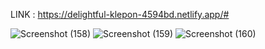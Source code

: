 LINK :
https://delightful-klepon-4594bd.netlify.app/#


![Screenshot (158)](https://github.com/AnjaliSingh5683/E-commerce/assets/87576134/0b64a483-db02-4f1e-9293-042f0776ef1a)
![Screenshot (159)](https://github.com/AnjaliSingh5683/E-commerce/assets/87576134/75d6b9d6-00f2-486b-ae71-a89aa94fe6c6)
![Screenshot (160)](https://github.com/AnjaliSingh5683/E-commerce/assets/87576134/119d0102-8fe4-4092-af4c-47954d2594f2)
